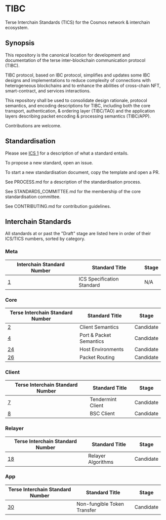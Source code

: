 # TIBC
Terse Interchain Standards (TICS) for the Cosmos network & interchain ecosystem.

## Synopsis

This repository is the canonical location for development and documentation of the terse inter-blockchain communication protocol (TIBC).

TIBC protocol, based on IBC protocol, simplifies and updates some IBC designs and implementations to reduce complexity of connections with heterogeneous blockchains and to enhance the abilities of cross-chain NFT, smart-contract, and services interactions.

This repository shall be used to consolidate design rationale, protocol semantics, and encoding descriptions for TIBC, including both the core transport, authentication, & ordering layer (TIBC/TAO) and the application layers describing packet encoding & processing semantics (TIBC/APP).

Contributions are welcome.

## Standardisation
Please see [ICS 1](https://github.com/cosmos/ibc/blob/master/spec/ics-001-ics-standard/README.md) for a description of what a standard entails.

To propose a new standard, open an issue.

To start a new standardisation document, copy the template and open a PR.

See PROCESS.md for a description of the standardisation process.

See STANDARDS_COMMITTEE.md for the membership of the core standardisation committee.

See CONTRIBUTING.md for contribution guidelines.

## Interchain Standards

All standards at or past the "Draft" stage are listed here in order of their ICS/TICS numbers, sorted by category.

### Meta

| Interchain Standard Number               | Standard Title             | Stage |
| ---------------------------------------- | -------------------------- | ----- |
| [1](https://github.com/cosmos/ibc/blob/master/spec/ics-001-ics-standard/README.md) | ICS Specification Standard | N/A   |

### Core

| Terse Interchain Standard Number                                    | Standard Title             | Stage |
| ------------------------------------------------------------- | -------------------------- | ----- |
| [2](core/tics-002-client-semantics/README.md)             | Client Semantics           | Candidate |
| [4](core/tics-004-port-and-packet-semantics/README.md) | Port & Packet Semantics | Candidate |
| [24](core/tics-024-Host-Environments/README.md)           | Host Environments          | Candidate |
| [26](core/tics-026-packet-routing/README.md)              | Packet Routing             | Candidate |

### Client

| Terse Interchain Standard Number                                      | Standard Title             | Stage |
| --------------------------------------------------------------- | -------------------------- | ----- |
| [7](client/tics-007-tendermint-client/README.md)            | Tendermint Client          | Candidate |
| [8](client/tics-008-bsc-client/README.md)            | BSC Client          | Candidate |


### Relayer

| Terse Interchain Standard Number                                       | Standard Title             | Stage |
| ---------------------------------------------------------------- | -------------------------- | ----- |
| [18](relayer/tics-018-relayer-algorithms/README.md)          | Relayer Algorithms         | Candidate |

### App

| Terse Interchain Standard Number                               | Standard Title          | Stage |
| -------------------------------------------------------- | ----------------------- | ----- |
| [30](apps/nft/tics-030-non-fungible-token-transfer.md) | Non-fungible Token Transfer | Candidate |

